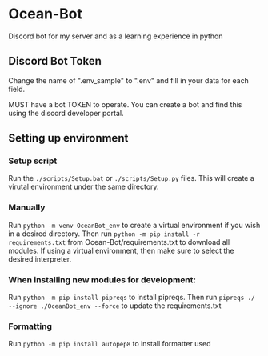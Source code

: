 # Ocean-Bot
Discord bot for my server and as a learning experience in python


## Discord Bot Token
Change the name of ".env_sample" to ".env" and fill in your data for each field.

MUST have a bot TOKEN to operate. You can create a bot and find this using the discord developer portal.

## Setting up environment

### Setup script
Run the `./scripts/Setup.bat` or `./scripts/Setup.py` files. This will create a virutal environment under the same directory.

### Manually
Run `python -m venv OceanBot_env` to create a virtual environment if you wish in a desired directory.
Then run `python -m pip install -r requirements.txt` from Ocean-Bot/requirements.txt to download all modules.
If using a virtual environment, then make sure to select the desired interpreter.

### When installing new modules for development:
Run `python -m pip install pipreqs` to install pipreqs. Then run `pipreqs ./ --ignore ./OceanBot_env --force` to update the requirements.txt

### Formatting
Run `python -m pip install autopep8` to install formatter used
